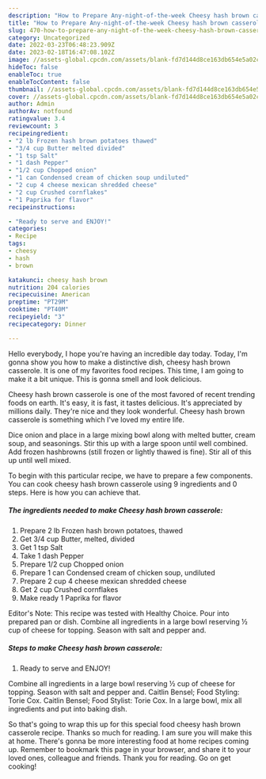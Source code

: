 ```yaml
---
description: "How to Prepare Any-night-of-the-week Cheesy hash brown casserole"
title: "How to Prepare Any-night-of-the-week Cheesy hash brown casserole"
slug: 470-how-to-prepare-any-night-of-the-week-cheesy-hash-brown-casserole
category: Uncategorized
date: 2022-03-23T06:48:23.909Z
date: 2023-02-18T16:47:08.102Z
image: //assets-global.cpcdn.com/assets/blank-fd7d144d8ce163db654e5a02c40b08a2775adb7897d16e4062681dc7e1b2800f.png
hideToc: false
enableToc: true
enableTocContent: false
thumbnail: //assets-global.cpcdn.com/assets/blank-fd7d144d8ce163db654e5a02c40b08a2775adb7897d16e4062681dc7e1b2800f.png
cover: //assets-global.cpcdn.com/assets/blank-fd7d144d8ce163db654e5a02c40b08a2775adb7897d16e4062681dc7e1b2800f.png
author: Admin
authorAv: notfound
ratingvalue: 3.4
reviewcount: 3
recipeingredient:
- "2 lb Frozen hash brown potatoes thawed"
- "3/4 cup Butter melted divided"
- "1 tsp Salt"
- "1 dash Pepper"
- "1/2 cup Chopped onion"
- "1 can Condensed cream of chicken soup undiluted"
- "2 cup 4 cheese mexican shredded cheese"
- "2 cup Crushed cornflakes"
- "1 Paprika for flavor"
recipeinstructions:

- "Ready to serve and ENJOY!"
categories:
- Recipe
tags:
- cheesy
- hash
- brown

katakunci: cheesy hash brown 
nutrition: 204 calories
recipecuisine: American
preptime: "PT29M"
cooktime: "PT40M"
recipeyield: "3"
recipecategory: Dinner

---
```



Hello everybody, I hope you're having an incredible day today. Today, I'm gonna show you how to make a distinctive dish, cheesy hash brown casserole. It is one of my favorites food recipes. This time, I am going to make it a bit unique. This is gonna smell and look delicious.

Cheesy hash brown casserole is one of the most favored of recent trending foods on earth. It's easy, it is fast, it tastes delicious. It's appreciated by millions daily. They're nice and they look wonderful. Cheesy hash brown casserole is something which I've loved my entire life.

Dice onion and place in a large mixing bowl along with melted butter, cream soup, and seasonings. Stir this up with a large spoon until well combined. Add frozen hashbrowns (still frozen or lightly thawed is fine). Stir all of this up until well mixed.


To begin with this particular recipe, we have to prepare a few components. You can cook cheesy hash brown casserole using 9 ingredients and 0 steps. Here is how you can achieve that.

<!--inarticleads1-->

##### The ingredients needed to make Cheesy hash brown casserole:

1. Prepare 2 lb Frozen hash brown potatoes, thawed
1. Get 3/4 cup Butter, melted, divided
1. Get 1 tsp Salt
1. Take 1 dash Pepper
1. Prepare 1/2 cup Chopped onion
1. Prepare 1 can Condensed cream of chicken soup, undiluted
1. Prepare 2 cup 4 cheese mexican shredded cheese
1. Get 2 cup Crushed cornflakes
1. Make ready 1 Paprika for flavor


Editor&#39;s Note: This recipe was tested with Healthy Choice. Pour into prepared pan or dish. Combine all ingredients in a large bowl reserving ½ cup of cheese for topping. Season with salt and pepper and. 

<!--inarticleads2-->

##### Steps to make Cheesy hash brown casserole:


1. Ready to serve and ENJOY!

Combine all ingredients in a large bowl reserving ½ cup of cheese for topping. Season with salt and pepper and. Caitlin Bensel; Food Styling: Torie Cox. Caitlin Bensel; Food Stylist: Torie Cox. In a large bowl, mix all ingredients and put into baking dish. 

So that's going to wrap this up for this special food cheesy hash brown casserole recipe. Thanks so much for reading. I am sure you will make this at home. There's gonna be more interesting food at home recipes coming up. Remember to bookmark this page in your browser, and share it to your loved ones, colleague and friends. Thank you for reading. Go on get cooking!
